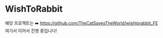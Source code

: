 # WishToRabbit

해당 프로젝트는 ➡️ https://github.com/TheCatSavesTheWorld/wishtorabbit_FE 여기서 이어서 진행 중입니다!

